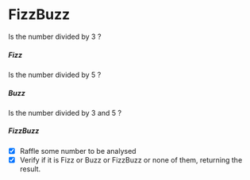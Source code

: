 # FizzBuzz 


Is the number divided by 3 ? 
##### Fizz 

Is the number divided by 5 ? 
##### Buzz 

Is the number divided by 3 and 5 ? 
##### FizzBuzz 


- [x]  Raffle some number to be analysed 
- [x]  Verify if it is Fizz or Buzz or FizzBuzz or none of them, returning the result.